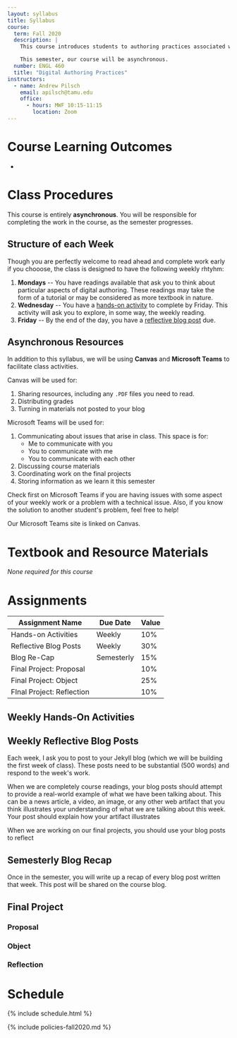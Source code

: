 ```yaml
---
layout: syllabus
title: Syllabus
course:
  term: Fall 2020
  description: |
    This course introduces students to authoring practices associated with digital spaces. Students can expect to learn strategies for writing on the web, using visual communication, and organizing data for digital projects.

    This semester, our course will be asynchronous.
  number: ENGL 460
  title: "Digital Authoring Practices"
instructors:
  - name: Andrew Pilsch
    email: apilsch@tamu.edu
    office:
      - hours: MWF 10:15-11:15
        location: Zoom
---
```


# Course Learning Outcomes

-

# Class Procedures

This course is entirely **asynchronous**. You will be responsible for completing the work in the course, as the semester progresses.

## Structure of each Week

Though you are perfectly welcome to read ahead and complete work early if you chooose, the class is designed to have the following weekly rhtyhm:

1. **Mondays** -- You have readings available that ask you to think about particular aspects of digital authoring. These readings may take the form of a tutorial or may be considered as more textbook in nature.
1. **Wednesday** -- You have a [hands-on activity](#weekly-hands-on-activities) to complete by Friday. This activity will ask you to explore, in some way, the weekly reading.
1. **Friday** -- By the end of the day, you have a [reflective blog post](#weekly-reflective-blog-posts) due.

## Asynchronous Resources

In addition to this syllabus, we will be using **Canvas** and **Microsoft Teams** to facilitate class activities.

Canvas will be used for:

1. Sharing resources, including any `.PDF` files you need to read.
1. Distributing grades
1. Turning in materials not posted to your blog

Microsoft Teams will be used for:

1. Communicating about issues that arise in class. This space is for:
	* Me to communicate with you
	* You to communicate with me
	* You to communicate with each other
1. Discussing course materials
1. Coordinating work on the final projects
1. Storing information as we learn it this semester

Check first on Microsoft Teams if you are having issues with some aspect of your weekly work or a problem with a technical issue. Also, if you know the solution to another student's problem, feel free to help!

Our Microsoft Teams site is linked on Canvas.

# Textbook and Resource Materials

*None required for this course*

# Assignments

| Assignment Name           | Due Date   | Value |
|---------------------------|------------|-------|
| Hands-on Activities       | Weekly     | 10%   |
| Reflective Blog Posts     | Weekly     | 30%   |
| Blog Re-Cap               | Semesterly | 15%   |
| Final Project: Proposal   |            | 10%   |
| Final Project: Object     |            | 25%   |
| FInal Project: Reflection |            | 10%   |

## Weekly Hands-On Activities

## Weekly Reflective Blog Posts

Each week, I ask you to post to your Jekyll blog (which we will be building the first week of class). These posts need to be substantial (500 words) and respond to the week's work.

When we are completely course readings, your blog posts should attempt to provide a real-world example of what we have been talking about. This can be a news article, a video, an image, or any other web artifact that you think illustrates your understanding of what we are talking about this week. Your post should explain how your artifact illustrates 

When we are working on our final projects, you should use your blog posts to reflect

## Semesterly Blog Recap

Once in the semester, you will write up a recap of every blog post written that week. This post will be shared on the course blog.

## Final Project

### Proposal

### Object

### Reflection

# Schedule

{% include schedule.html %}

{% include policies-fall2020.md %}
